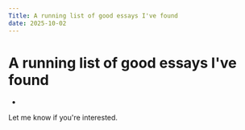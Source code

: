 ```yaml
---
Title: A running list of good essays I've found
date: 2025-10-02
---
```


# A running list of good essays I've found

- 

Let me know if you're interested.
